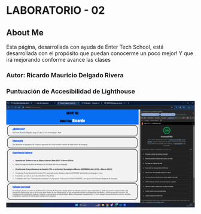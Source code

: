 # LABORATORIO - 02

## About Me

Esta página, desarrollada con ayuda de Enter Tech School, está desarrollada con el propósito que puedan conocerme un poco mejor! Y que irá mejorando conforme avance las clases

### Autor: Ricardo Mauricio Delgado Rivera

### Puntuación de Accesibilidad de Lighthouse

![Puntuación_en_lighthouse](img/LigthHouse%20-%20v3.png)